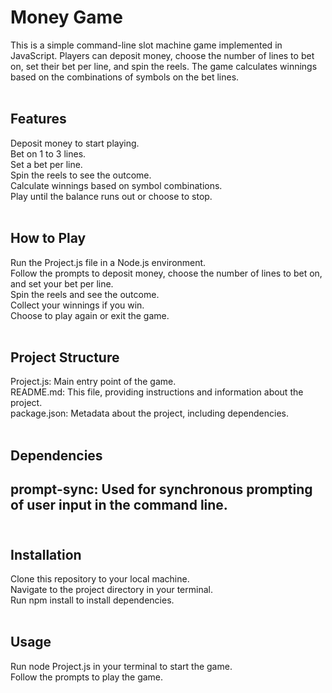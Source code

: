 <h1>Money Game</h1>
This is a simple command-line slot machine game implemented in JavaScript. Players can deposit money, choose the number of lines to bet on, set their bet per line, and spin the reels. The game calculates winnings based on the combinations of symbols on the bet lines.<br><br>

<h2>Features</h2>
Deposit money to start playing.<br>
Bet on 1 to 3 lines.<br>
Set a bet per line.<br>
Spin the reels to see the outcome.<br>
Calculate winnings based on symbol combinations.<br>
Play until the balance runs out or choose to stop.<br><br>


<h2>How to Play</h2>
Run the Project.js file in a Node.js environment.<br>
Follow the prompts to deposit money, choose the number of lines to bet on, and set your bet per line.<br>
Spin the reels and see the outcome.<br>
Collect your winnings if you win.<br>
Choose to play again or exit the game.<br><br>


<h2>Project Structure</h2>
Project.js: Main entry point of the game.<br>
README.md: This file, providing instructions and information about the project.<br>
package.json: Metadata about the project, including dependencies.<br><br>

<h2>Dependencies<h2>
prompt-sync: Used for synchronous prompting of user input in the command line.<br><br>

<h2>Installation</h2>
Clone this repository to your local machine.<br>
Navigate to the project directory in your terminal.<br>
Run npm install to install dependencies.<br><br>

<h2>Usage</h2>
Run node Project.js in your terminal to start the game.<br>
Follow the prompts to play the game.<br>
